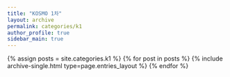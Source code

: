 ```yaml
---
title: "KOSMO 1차"
layout: archive
permalink: categories/k1
author_profile: true
sidebar_main: true
---
```




{% assign posts = site.categories.k1 %}
{% for post in posts %} {% include archive-single.html type=page.entries_layout %} {% endfor %}
